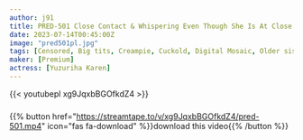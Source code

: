 ```yaml
---
author: j91
title: PRED-501 Close Contact & Whispering Even Though She Is At Close Range! Immoral Feeling Too Pleasant Creampie Temptation Karen Yuzuriha
date: 2023-07-14T00:45:00Z
image: "pred501pl.jpg"
tags: [Censored, Big tits, Creampie, Cuckold, Digital Mosaic, Older sister, Slut, Solowork]
maker: [Premium]
actress: [Yuzuriha Karen]
---
```



{{< youtubepl xg9JqxbBGOfkdZ4 >}}
###

{{% button href="https://streamtape.to/v/xg9JqxbBGOfkdZ4/pred-501.mp4" icon="fas fa-download" %}}download this video{{% /button %}}

